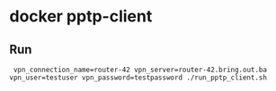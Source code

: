 # docker pptp-client

## Run 

     vpn_connection_name=router-42 vpn_server=router-42.bring.out.ba vpn_user=testuser vpn_password=testpassword ./run_pptp_client.sh
